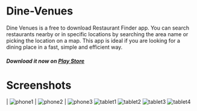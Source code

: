 # Dine-Venues
Dine Venues is a free to download Restaurant Finder app. You can search restaurants nearby or in specific locations by searching the area name or picking the location on a map.
This app is ideal if you are looking for a dining place in a fast, simple and efficient way.
##### Download it now on [Play Store](https://play.google.com/store/apps/details?id=com.gcna.dinevenues)
# Screenshots
| ![phone1](https://github.com/andreasioannoutech/Dine-Venues/blob/master/screenshots/phone1.png) | ![phone2](https://github.com/andreasioannoutech/Dine-Venues/blob/master/screenshots/phone2.png) |
![phone3](https://github.com/andreasioannoutech/Dine-Venues/blob/master/screenshots/phone3.png)
![tablet1](https://github.com/andreasioannoutech/Dine-Venues/blob/master/screenshots/tablet1.png)
![tablet2](https://github.com/andreasioannoutech/Dine-Venues/blob/master/screenshots/tablet2.png)
![tablet3](https://github.com/andreasioannoutech/Dine-Venues/blob/master/screenshots/tablet3.png)
![tablet4](https://github.com/andreasioannoutech/Dine-Venues/blob/master/screenshots/tablet4.png)
